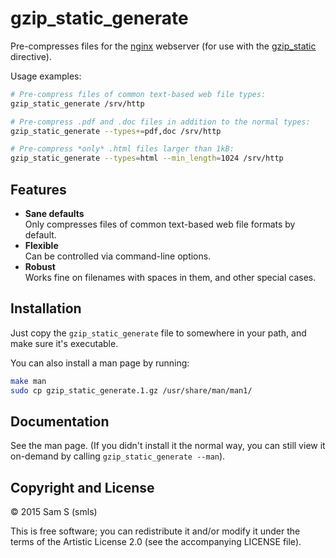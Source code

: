 # gzip_static_generate

Pre-compresses files for the [nginx](http://nginx.org/) webserver (for use with the [gzip_static](http://nginx.org/en/docs/http/ngx_http_gzip_static_module.html#gzip_static) directive).

Usage examples:

```sh
# Pre-compress files of common text-based web file types:
gzip_static_generate /srv/http

# Pre-compress .pdf and .doc files in addition to the normal types:
gzip_static_generate --types+=pdf,doc /srv/http

# Pre-compress *only* .html files larger than 1kB:
gzip_static_generate --types=html --min_length=1024 /srv/http
```

## Features

* **Sane defaults**  
  Only compresses files of common text-based web file formats by default.
* **Flexible**  
  Can be controlled via command-line options.
* **Robust**  
  Works fine on filenames with spaces in them, and other special cases.

## Installation

Just copy the `gzip_static_generate` file to somewhere in your path, and make sure it's executable.

You can also install a man page by running:
```sh
make man
sudo cp gzip_static_generate.1.gz /usr/share/man/man1/
```

## Documentation

See the man page. (If you didn't install it the normal way, you can still view it on-demand by calling `gzip_static_generate --man`).

## Copyright and License

© 2015 Sam S (smls)

This is free software; you can redistribute it and/or modify it under the terms of the Artistic License 2.0 (see the accompanying LICENSE file).
